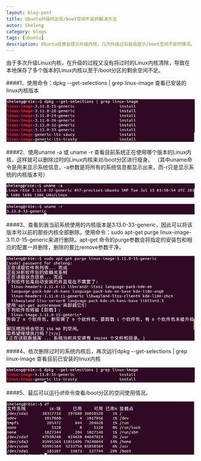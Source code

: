 ```yaml
---
layout: blog-post
title: Ubuntu升级时出现/boot空间不足的解决方法
autor: Sheleng
category: blogs
tags: [ubuntu]
description: Ubuntu经常会提示升级内核，几次升级过后就会提示/boot空间不足的情况。本文就针对该问题提出一个解决方法。
---
```


由于多次升级Linux内核，在升级的过程又没有将过时的Linux内核清除，导致在本地保存了多个版本的Linux内核以至于/boot分区的剩余空间不足。

####1、使用命令：dpkg --get-selections | grep linux-image 查看已安装的linux内核版本

![](/public/images/posts/blogs/2014-08-12-ubuntu-update-boot/1.png)

####2、使用uname -a 或 uname -r 查看目前系统正在使用哪个版本的Linux内核，这样就可以删除过时的Linux内核来对/boot分区进行瘦身。   （其中uname命令是用来显示系统信息，-a参数是将所有的系统信息都显示出来，而-r只是显示系统的内核版本号）

![](/public/images/posts/blogs/2014-08-12-ubuntu-update-boot/2.png)

![](/public/images/posts/blogs/2014-08-12-ubuntu-update-boot/3.png)

####3、查看到我当前系统使用的内核版本是3.13.0-33-generic，因此可以将该版本号以前的那些内核全部删除。使用命令：sudo apt-get purge linux-image-3.11.0-15-generic来进行删除。apt-get 命令的purge参数会将指定的安装包和相应的配置一并删除，删除的要比remove参数干净。

![](/public/images/posts/blogs/2014-08-12-ubuntu-update-boot/4.png)

####4、依次删除过时的系统内核后，再次运行dpkg --get-selections | grep linux-image 查看目前已安装的linux内核

![](/public/images/posts/blogs/2014-08-12-ubuntu-update-boot/5.png)

####5、最后可以运行df命令查看/boot分区的空间使用情况。

![](/public/images/posts/blogs/2014-08-12-ubuntu-update-boot/6.png)